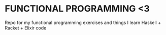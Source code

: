 # FUNCTIONAL PROGRAMMING <3

Repo for my functional programming exercises and things I learn
Haskell + Racket + Elixir code
